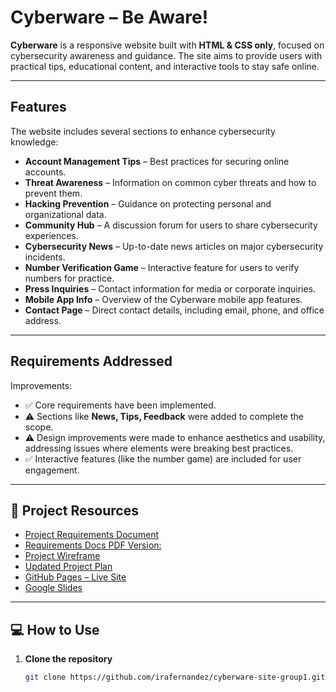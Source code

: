 # Cyberware – Be Aware!  

**Cyberware** is a responsive website built with **HTML & CSS only**, focused on cybersecurity awareness and guidance. The site aims to provide users with practical tips, educational content, and interactive tools to stay safe online.

---

##  Features

The website includes several sections to enhance cybersecurity knowledge:

- **Account Management Tips** – Best practices for securing online accounts.  
- **Threat Awareness** – Information on common cyber threats and how to prevent them.  
- **Hacking Prevention** – Guidance on protecting personal and organizational data.  
- **Community Hub** – A discussion forum for users to share cybersecurity experiences.  
- **Cybersecurity News** – Up-to-date news articles on major cybersecurity incidents.  
- **Number Verification Game** – Interactive feature for users to verify numbers for practice.  
- **Press Inquiries** – Contact information for media or corporate inquiries.  
- **Mobile App Info** – Overview of the Cyberware mobile app features.  
- **Contact Page** – Direct contact details, including email, phone, and office address.

---

##  Requirements Addressed

Improvements:  
- ✅ Core requirements have been implemented.  
- ⚠️ Sections like **News, Tips, Feedback** were added to complete the scope.  
- ⚠️ Design improvements were made to enhance aesthetics and usability, addressing issues where elements were breaking best practices.  
- ✅ Interactive features (like the number game) are included for user engagement.  

---

## 📂 Project Resources

- [Project Requirements Document](https://docs.google.com/document/d/1b5YzSub_7prcHJglPcaWfGlTA-dnl21rVAI7yqoyYZI/edit?tab=t.0#heading=h.c5rb2h1vy80b)
- [Requirements Docs PDF Version:](https://drive.google.com/file/d/1v1sGwbtQFZ1HkLcqd600LZnJURkiINWh/view?usp=drive_link)
- [Project Wireframe](https://app.moqups.com/l6F9mHaOxIySCm5dO2sxKgt2JHFgCfaM/view/page/aa4c7dde7)  
- [Updated Project Plan](https://docs.google.com/spreadsheets/d/1qsOMo-69kGqXebhjhPJhy-dsE7AL5YhDMsydsLwKsy8/edit?gid=2069078818#gid=2069078818)  
- [GitHub Pages – Live Site](https://github.com/irafernandez/cyberware-site-group1.git)  
- [Google Slides](https://docs.google.com/presentation/d/17qNFdhBjdxMp4kymVADnWPAHBq8zZ6l0z9hDDrePQ80/edit?slide=id.g348a1341a9f_0_886#slide=id.g348a1341a9f_0_886)  
---

## 💻 How to Use

1. **Clone the repository**  
   ```bash
   git clone https://github.com/irafernandez/cyberware-site-group1.git
